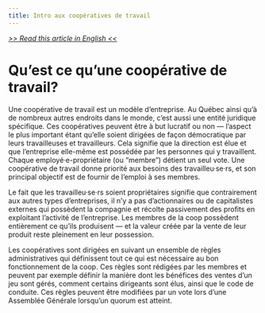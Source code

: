 ```yaml
---
title: Intro aux coopératives de travail
---
```


_[>> Read this article in English <<](https;//gwumtl.com/en/post/intro-to-worker-cooperatives)_

# Qu’est ce qu’une coopérative de travail?

Une coopérative de travail est un modèle d’entreprise. Au Québec ainsi qu’à de nombreux autres endroits dans le monde, c’est aussi une entité juridique spécifique. Ces coopératives peuvent être à but lucratif ou non — l’aspect le plus important étant qu’elle soient dirigées de façon démocratique par leurs travailleuses et travailleurs. Cela signifie que la direction est élue et que l’entreprise elle-même est possédée par les personnes qui y travaillent. Chaque employé·e-propriétaire (ou “membre”) détient un seul vote. Une coopérative de travail donne priorité aux besoins des travailleu·se·rs, et son principal objectif est de fournir de l’emploi à ses membres.

Le fait que les travailleu·se·rs soient propriétaires signifie que contrairement aux autres types d’entreprises, il n’y a pas d’actionnaires ou de capitalistes externes qui possèdent la compagnie et récolte passivement des profits en exploitant l’activité de l’entreprise. Les membres de la coop possèdent entièrement ce qu’ils produisent — et la valeur créée par la vente de leur produit reste pleinement en leur possession.

Les coopératives sont dirigées en suivant un ensemble de règles administratives qui définissent tout ce qui est nécessaire au bon fonctionnement de la coop. Ces règles sont rédigées par les membres et peuvent par exemple définir la manière dont les bénéfices des ventes d’un jeu sont gérés, comment certains dirigeants sont élus, ainsi que le code de conduite. Ces règles peuvent être modifiées par un vote lors d’une Assemblée Générale lorsqu’un quorum est atteint.
